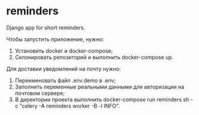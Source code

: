 # reminders
Django app for short reminders.

Чтобы запустить приложение, нужно: 
1. Установить docker и docker-compose;
2. Склонировать репозиторий и выполнить docker-compose up.

Для доставки уведомлений на почту нужно: 
1. Переименовать файл .env.demo в .env;
2. Заполнить переменные реальными данными для авторизации на почтовом сервере;
3. В директории проекта выполнить docker-compose run reminders sh -c "celery -A reminders worker -B -l INFO".
